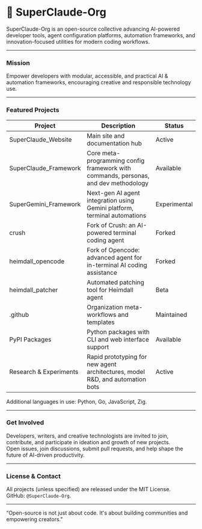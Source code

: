 # 🧠 SuperClaude-Org

SuperClaude-Org is an open-source collective advancing AI-powered developer tools, agent configuration platforms, automation frameworks, and innovation-focused utilities for modern coding workflows.

***

### Mission

Empower developers with modular, accessible, and practical AI & automation frameworks, encouraging creative and responsible technology use.

***

### Featured Projects

| Project                  | Description                                                                            | Status      |
|--------------------------|----------------------------------------------------------------------------------------|-------------|
| SuperClaude_Website      | Main site and documentation hub                                                        | Active      |
| SuperClaude_Framework    | Core meta-programming config framework with commands, personas, and dev methodology    | Available   |
| SuperGemini_Framework    | Next-gen AI agent integration using Gemini platform, terminal automations              | Experimental|
| crush                    | Fork of Crush: an AI-powered terminal coding agent                                     | Forked      |
| heimdall_opencode        | Fork of Opencode: advanced agent for in-terminal AI coding assistance                  | Forked      |
| heimdall_patcher         | Automated patching tool for Heimdall agent                                             | Beta        |
| .github                  | Organization meta-workflows and templates                                              | Maintained  |
| PyPI Packages            | Python packages with CLI and web interface support                                     | Available   |
| Research & Experiments   | Rapid prototyping for new agent architectures, model R&D, and automation bots         | Active      |

Additional languages in use: Python, Go, JavaScript, Zig.

***

### Get Involved

Developers, writers, and creative technologists are invited to join, contribute, and participate in ideation and growth of new projects.  
Open issues, join discussions, submit pull requests, and help shape the future of AI-driven productivity.

***

### License & Contact

All projects (unless specified) are released under the MIT License.  
GitHub: `@SuperClaude-Org`.

***

“Open-source is not just about code. It's about building communities and empowering creators."
